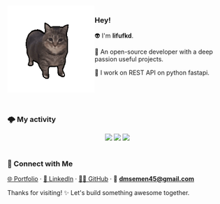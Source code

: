 <img align="left" src="https://github.com/lifufkd/lifufkd/blob/main/assets/cat-oiiaoiia-cat.gif">

### Hey!

👽 I'm **lifufkd**.

🚀 An open-source developer with a deep passion useful projects.

🎉 I work on REST API on python fastapi.

<br>
<br>
<br>

### 🌩️ My activity

<p align="center">
  <img height="50%" width="auto" src ="https://github-readme-stats.vercel.app/api?username=lifufkd&show_icons=true&count_private=true&theme=darcula&hide_border=true&hide=issues,contribs&bg_color=00000000">
  <img height="50%" width="auto" src ="https://github-readme-stats.vercel.app/api/top-langs/?username=lifufkd&layout=compact&hide_border=true&theme=darcula&bg_color=00000000&langs_count=6&hide=jupyter%20notebook,tex,css,php&exclude_repo=Pacman-AI">
  <img src ="https://github-readme-streak-stats.herokuapp.com?user=lifufkd&theme=darcula&hide_border=true&background=FFFFFF00">
  <br>
  <br>
</p>

### 🤝 Connect with Me  
[🌐 Portfolio](https://000) · [💼 LinkedIn](https://www.linkedin.com/in/semyon-dmitriev) · [🧑‍💻 GitHub](https://github.com/lifufkd) · 📧 **dmsemen45@gmail.com**

Thanks for visiting! ✨ Let's build something awesome together.
